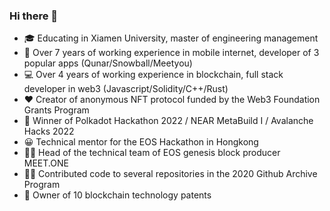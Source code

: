 ### Hi there 👋
* 🎓 Educating in Xiamen University, master of engineering management
* 📱 Over 7 years of working experience in mobile internet, developer of 3 popular apps (Qunar/Snowball/Meetyou)
* 💻 Over 4 years of working experience in blockchain, full stack developer in web3 (Javascript/Solidity/C++/Rust)
* ❤️  Creator of anonymous NFT protocol funded by the Web3 Foundation Grants Program
* 🌱 Winner of Polkadot Hackathon 2022 / NEAR MetaBuild I / Avalanche Hacks 2022
* 😀 Technical mentor for the EOS Hackathon in Hongkong
* 🧑‍💼 Head of the technical team of EOS genesis block producer MEET.ONE
* 👨‍💻 Contributed code to several repositories in the 2020 Github Archive Program
* 🧐 Owner of 10 blockchain technology patents

